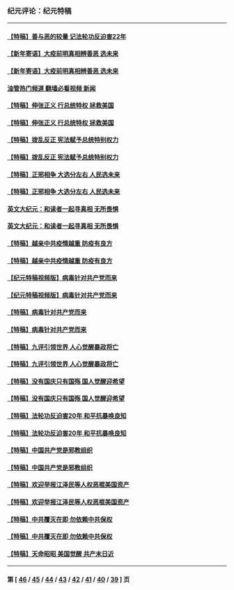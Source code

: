 ### 纪元评论：纪元特稿
---
#### [【特稿】善与恶的较量 记法轮功反迫害22年](../../pages/nsc424/n13086597.md?09130330) 
#### [【新年寄语】大疫前明真相辨善恶 选未来](../../pages/nsc424/n12660855.md?09130330) 
#### [【新年寄语】大疫前明真相辨善恶 选未来](../../pages/nsc424/n12660855.md?09130330) 
#### [油管热门频道 翻墙必看视频 新闻](ok?09130330)
#### [【特稿】伸张正义 行总统特权 拯救美国](../../pages/nsc424/n12616806.md?09130330) 
#### [【特稿】伸张正义 行总统特权 拯救美国](../../pages/nsc424/n12616806.md?09130330) 
#### [【特稿】拨乱反正 宪法赋予总统特别权力](../../pages/nsc424/n12598306.md?09130330) 
#### [【特稿】拨乱反正 宪法赋予总统特别权力](../../pages/nsc424/n12598306.md?09130330) 
#### [【特稿】正邪相争 大选分左右 人民选未来](../../pages/nsc424/n12545208.md?09130330) 
#### [【特稿】正邪相争 大选分左右 人民选未来](../../pages/nsc424/n12545208.md?09130330) 
#### [英文大纪元：和读者一起寻真相 无所畏惧](../../pages/nsc424/n12542027.md?09130330) 
#### [英文大纪元：和读者一起寻真相 无所畏惧](../../pages/nsc424/n12542027.md?09130330) 
#### [【特稿】越亲中共疫情越重 防疫有良方](../../pages/nsc424/n12042989.md?09130330) 
#### [【特稿】越亲中共疫情越重 防疫有良方](../../pages/nsc424/n12042989.md?09130330) 
#### [【纪元特稿视频版】病毒针对共产党而来](../../pages/nsc424/n11977328.md?09130330) 
#### [【纪元特稿视频版】病毒针对共产党而来](../../pages/nsc424/n11977328.md?09130330) 
#### [【特稿】病毒针对共产党而来](../../pages/nsc424/n11928818.md?09130330) 
#### [【特稿】病毒针对共产党而来](../../pages/nsc424/n11928818.md?09130330) 
#### [【特稿】九评引领世界 人心觉醒暴政将亡](../../pages/nsc424/n11660496.md?09130330) 
#### [【特稿】九评引领世界 人心觉醒暴政将亡](../../pages/nsc424/n11660496.md?09130330) 
#### [【特稿】没有国庆只有国殇 国人觉醒迎希望](../../pages/nsc424/n11549354.md?09130330) 
#### [【特稿】没有国庆只有国殇 国人觉醒迎希望](../../pages/nsc424/n11549354.md?09130330) 
#### [【特稿】法轮功反迫害20年 和平抗暴唤良知](../../pages/nsc424/n11389135.md?09130330) 
#### [【特稿】法轮功反迫害20年 和平抗暴唤良知](../../pages/nsc424/n11389135.md?09130330) 
#### [【特稿】中国共产党是邪教组织](../../pages/nsc424/n11355551.md?09130330) 
#### [【特稿】中国共产党是邪教组织](../../pages/nsc424/n11355551.md?09130330) 
#### [【特稿】欢迎举报江泽民等人权恶棍美国资产](../../pages/nsc424/n11303040.md?09130330) 
#### [【特稿】欢迎举报江泽民等人权恶棍美国资产](../../pages/nsc424/n11303040.md?09130330) 
#### [【特稿】中共覆灭在即 勿依赖中共保权](../../pages/nsc424/n11278510.md?09130330) 
#### [【特稿】中共覆灭在即 勿依赖中共保权](../../pages/nsc424/n11278510.md?09130330) 
#### [【特稿】天命昭昭 美国觉醒 共产末日近](../../pages/nsc424/n11150259.md?09130330) 

---
#### 第 [ [46](./46.md?09130330) / [45](./45.md?09130330) / [44](./44.md?09130330) / [43](./43.md?09130330) / [42](./42.md?09130330) / [41](./41.md?09130330) / [40](./40.md?09130330) / [39](./39.md?09130330) ] 页
